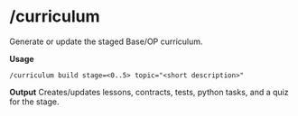 # /curriculum
Generate or update the staged Base/OP curriculum.

**Usage**
```
/curriculum build stage=<0..5> topic="<short description>"
```

**Output**
Creates/updates lessons, contracts, tests, python tasks, and a quiz for the stage.
